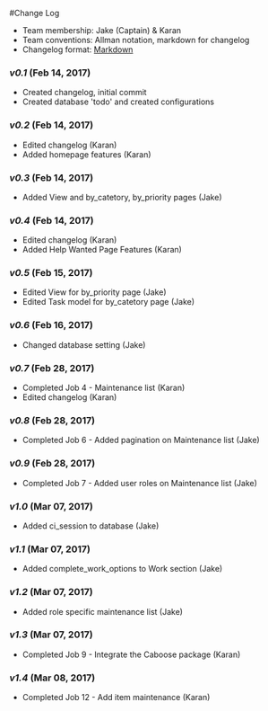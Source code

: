 #Change Log

- Team membership:  Jake (Captain) & Karan
- Team conventions: Allman notation, markdown for changelog  
- Changelog format: [Markdown](https://github.com/adam-p/markdown-here/wiki/Markdown-Cheatsheet) 

### *v0.1* (Feb 14, 2017)
- Created changelog, initial commit
- Created database 'todo' and created configurations

### *v0.2* (Feb 14, 2017)
- Edited changelog (Karan)
- Added homepage features (Karan)

### *v0.3* (Feb 14, 2017)
- Added View and by_catetory, by_priority pages (Jake)

### *v0.4* (Feb 14, 2017)
- Edited changelog (Karan)
- Added Help Wanted Page Features (Karan)

### *v0.5* (Feb 15, 2017)
- Edited View for by_priority page (Jake)
- Edited Task model for by_catetory page (Jake)

### *v0.6* (Feb 16, 2017)
- Changed database setting (Jake)

### *v0.7* (Feb 28, 2017)
- Completed Job 4 - Maintenance list (Karan)
- Edited changelog (Karan)

### *v0.8* (Feb 28, 2017)
- Completed Job 6 - Added pagination on Maintenance list (Jake)

### *v0.9* (Feb 28, 2017)
- Completed Job 7 - Added user roles on Maintenance list (Jake)

### *v1.0* (Mar 07, 2017)
- Added ci_session to database (Jake)

### *v1.1* (Mar 07, 2017)
- Added complete_work_options to Work section (Jake)

### *v1.2* (Mar 07, 2017)
- Added role specific maintenance list (Jake)

### *v1.3* (Mar 07, 2017)
- Completed Job 9 - Integrate the Caboose package (Karan)

### *v1.4* (Mar 08, 2017)
- Completed Job 12 - Add item maintenance (Karan)

